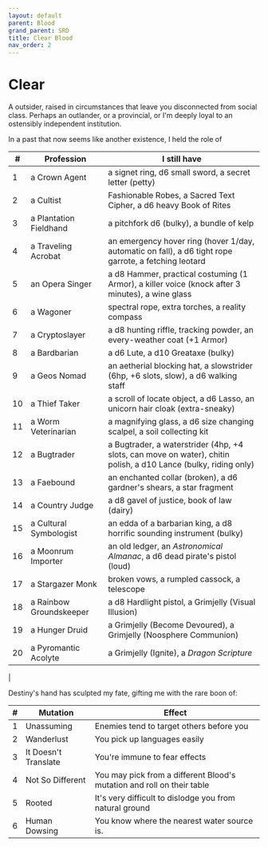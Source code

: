```yaml
---
layout: default
parent: Blood
grand_parent: SRD
title: Clear Blood
nav_order: 2
---
```

# Clear
A outsider, raised in circumstances that leave you disconnected from social class. Perhaps an outlander, or a provincial, or I'm deeply loyal to an ostensibly independent institution.

In a past that now seems like another existence, I held the role of

|#|Profession |I still have|
|------|-----------|-|
|1     |a Crown Agent | a signet ring,  d6 small sword, a secret letter (petty) |
|2     |a Cultist | Fashionable Robes, a Sacred Text Cipher, a d6 heavy Book of Rites|
|3     |a Plantation Fieldhand | a pitchfork d6 (bulky), a bundle of kelp |
|4     |a Traveling Acrobat|an emergency hover ring (hover 1/day, automatic on fall), a d6 tight rope garrote, a fetching leotard|
|5     |an Opera Singer|a d8 Hammer, practical costuming (1 Armor), a killer voice (knock after 3 minutes), a wine glass|
|6     |a Wagoner|spectral rope, extra torches, a reality compass|
|7     |a Cryptoslayer|a d8 hunting riffle, tracking powder, an every-weather coat (+1 Armor)|
|8     |a Bardbarian|a d6 Lute, a d10 Greataxe (bulky)|
|9     |a Geos Nomad | an aetherial blocking hat, a slowstrider (6hp, +6 slots, slow), a d6 walking staff|
|10    |a Thief Taker| a scroll of locate object, a d6 Lasso, an unicorn hair cloak (extra-sneaky)|
|11    |a Worm Veterinarian|a magnifying glass, a d6 size changing scalpel, a soil collecting kit|
|12    |a Bugtrader|a Bugtrader, a waterstrider (4hp, +4 slots, can move on water), chitin polish, a d10 Lance (bulky, riding only)|
|13    |a Faebound|an enchanted collar (broken), a d6 gardner's shears, a star fragment|
|14    |a Country Judge| a d8 gavel of justice,  book of law (dairy) |
|15    |a Cultural Symbologist | an edda of a barbarian king, a d8 horrific sounding instrument (bulky)|
|16    |a Moonrum Importer| an old ledger, an _Astronomical Almanac_, a d6 dead pirate's pistol (loud)|
|17    |a Stargazer Monk|broken vows, a rumpled cassock, a telescope|
|18    |a Rainbow Groundskeeper|a d8 Hardlight pistol, a Grimjelly (Visual Illusion)|
|19    |a Hunger Druid|a Grimjelly (Become Devoured), a Grimjelly (Noosphere Communion)|
|20    |a Pyromantic Acolyte|a Grimjelly (Ignite), a _Dragon Scripture_
|

Destiny's hand has sculpted my fate, gifting me with the rare boon of:

|#|Mutation |Effect|
|------|-----------|-|
|1     |Unassuming|Enemies tend to target others before you|
|2     |Wanderlust|You pick up languages easily|
|3     |It Doesn't Translate|You're immune to fear effects|
|4     |Not So Different|You may pick from a different Blood's mutation and roll on their table|
|5     |Rooted| It's very difficult to dislodge you from natural ground|
|6     |Human Dowsing| You know where the nearest water source is.|
